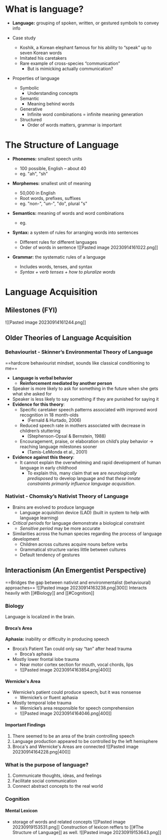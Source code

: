 # What is language?
- **Language:** grouping of spoken, written, or gestured symbols to convey info
- Case study
	- Koshik, a Korean elephant famous for his ability to “speak” up to seven Korean words
	- Imitated his caretakers
	- Rare example of cross-species “communication”
		- But is mimicking actually communication?

- Properties of language
	- Symbolic
		- Understanding concepts
	- Semantic
		- Meaning behind words
	- Generative
		- Infinite word combinations = infinite meaning generation
	- Structured
		- Order of words matters, grammar is important

# The Structure of Language
- **Phonemes:** smallest speech units
	- 100 possible, English – about 40
	- eg. "ah", "sh"
- **Morphemes:** smallest unit of meaning
	- 50,000 in English
	- Root words, prefixes, suffixes
	- eg. "non-", "un-", "do", plural "s"
- **Semantics:** meaning of words and word combinations
	- eg. 
- **Syntax:** a system of rules for arranging words into sentences
	- Different rules for different languages
	- Order of words in sentence
![[Pasted image 20230914161022.png]]

- **Grammar:** the systematic rules of a language
	- Includes words, tenses, and syntax
	- *Syntax + verb tenses + how to pluralize words*
# Language Acquisition
## Milestones (FYI)
![[Pasted image 20230914161244.png]]
## Older Theories of Language Acquisition
### Behaviourist - Skinner’s Environmental Theory of Language
==hardcore behaviourist mindset, sounds like classical conditioning to me==
- **Language is verbal behavior**
	- **Reinforcement mediated by another person**
- Speaker is more likely to ask for something in the future when she gets what she asked for
- Speaker is less likely to say something if they are punished for saying it
- **Evidence for this theory**:
	- Specific caretaker speech patterns associated with improved word recognition in 18 month-olds
		- (Fernald & Hurtado, 2006)
	- Reduced speech rate in mothers associated with decrease in children’s stuttering
		- (Stephenson-Opsal & Bernstein, 1988)
	- Encouragement, praise, or elaboration on child’s play behavior -> reaching language milestones sooner
		- (Tamis-LeMonda et al., 2001)
- **Evidence against this theory**:
	- It cannot explain the overwhelming and rapid development of human language in early childhood
		- To explain this, many claim that we are *neurologically predisposed* to develop language and that *these innate constraints primarily influence language acquisition*.
### Nativist - Chomsky’s Nativist Theory of Language
- Brains are evolved to produce language
	- Language acquisition device (LAD) (built in system to help with language learning)
- *Critical periods* for language demonstrate a biological constraint
	- *Sensitive period* may be more accurate
- Similarities across the human species regarding the process of language development
	- Children across cultures acquire nouns before verbs
	- Grammatical structure varies little between cultures
	- Default tendency of gestures
## Interactionism (An Emergentist Perspective)
==Bridges the gap between nativist and environmentalist (behavioural) approaches==
![[Pasted image 20230914163238.png|300]]
Interacts heavily with [[#Biology]] and [[#Cognition]]
### Biology
Language is localized in the brain.
#### Broca’s Area
**Aphasia:** inability or difficulty in producing speech
- Broca’s Patient Tan could only say “tan” after head trauma
	- Broca’s aphasia
- Mostly lower frontal lobe trauma
	- Near motor cortex section for mouth, vocal chords, lips
	- ![[Pasted image 20230914163854.png|400]]
#### Wernicke's Area
- Wernicke’s patient could produce speech, but it was nonsense
	- Wernicke’s or fluent aphasia
- Mostly temporal lobe trauma
	- Wernicke’s area responsible for speech comprehension
	- ![[Pasted image 20230914164046.png|400]]

#### Important Findings
1. There seemed to be an area of the brain controlling speech
2. Language production appeared to be controlled by the left hemisphere
3. Broca's and Wernicke's Areas are connected
![[Pasted image 20230914164228.png|400]]

### What is the purpose of language?
1. Communicate thoughts, ideas, and feelings
2. Facilitate social communication
3. Connect abstract concepts to the real world
### Cognition

#### Mental Lexicon
- storage of words and related concepts
![[Pasted image 20230919153531.png]]
Construction of lexicon reffers to [[#The Structure of Language]] as well.
![[Pasted image 20230919153643.png]]
